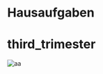# Hausaufgaben
# third_trimester

![aa](https://vse-frazi.ru/wp-content/uploads/2020/08/%D0%A6%D0%B8%D1%82%D0%B0%D1%82%D0%B0-%D0%BF%D1%80%D0%BE-%D0%B2%D0%BE%D0%BB%D0%BA%D0%BE%D0%B2-%D0%BC%D0%B5%D0%BC-%E2%84%96-3.jpg)
